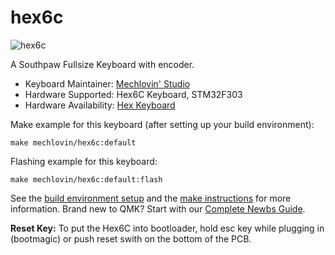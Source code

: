 # hex6c

![hex6c](https://i.imgur.com/uYxCTiTl.jpeg)

A Southpaw Fullsize Keyboard with encoder.

* Keyboard Maintainer: [Mechlovin' Studio](https://github.com/mechlovin)
* Hardware Supported: Hex6C Keyboard, STM32F303
* Hardware Availability: [Hex Keyboard](https://hexkeyboards.com/)

Make example for this keyboard (after setting up your build environment):

    make mechlovin/hex6c:default

Flashing example for this keyboard:

    make mechlovin/hex6c:default:flash

See the [build environment setup](https://docs.qmk.fm/#/getting_started_build_tools) and the [make instructions](https://docs.qmk.fm/#/getting_started_make_guide) for more information. Brand new to QMK? Start with our [Complete Newbs Guide](https://docs.qmk.fm/#/newbs).

**Reset Key:** To put the Hex6C into bootloader, hold esc key while plugging in (bootmagic) or push reset swith on the bottom of the PCB. 
